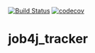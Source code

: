 [![Build Status](https://travis-ci.org/ftptpf/job4j_tracker.svg?branch=master)](https://travis-ci.org/ftptpf/job4j_tracker)
[![codecov](https://codecov.io/gh/ftptpf/job4j_tracker/branch/master/graph/badge.svg)](https://codecov.io/gh/ftptpf/job4j_tracker)

# job4j_tracker